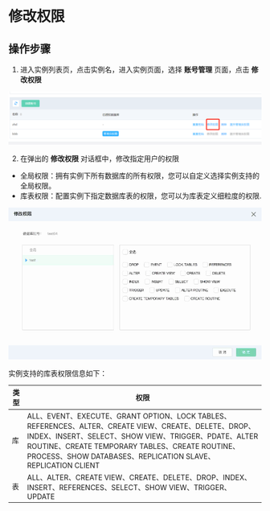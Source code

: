 # 修改权限

## 操作步骤
1. 进入实例列表页，点击实例名，进入实例页面，选择 **账号管理** 页面，点击 **修改权限**

![修改权限1](../../../../../image/RDS/Modify-Privilege-1.png)

2. 在弹出的 **修改权限** 对话框中，修改指定用户的权限
* 全局权限：拥有实例下所有数据库的所有权限，您可以自定义选择实例支持的全局权限。
* 库表权限：配置实例下指定数据库表的权限，您可以为库表定义细粒度的权限.

![修改权限2](../../../../../image/RDS/Modify-Privilege-2.png)

实例支持的库表权限信息如下：

|类型|权限|
|-|-|
|  库  |ALL、EVENT、EXECUTE、GRANT OPTION、LOCK TABLES、REFERENCES、ALTER、CREATE VIEW、CREATE、DELETE、DROP、INDEX、INSERT、SELECT、SHOW VIEW、TRIGGER、PDATE、ALTER ROUTINE、CREATE TEMPORARY TABLES、CREATE ROUTINE、PROCESS、SHOW DATABASES、REPLICATION SLAVE、REPLICATION CLIENT|
|  表  |ALL、ALTER、CREATE VIEW、CREATE、DELETE、DROP、INDEX、INSERT、REFERENCES、SELECT、SHOW VIEW、TRIGGER、UPDATE|




